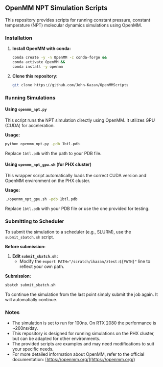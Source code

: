 ## OpenMM NPT Simulation Scripts

This repository provides scripts for running constant pressure, constant temperature (NPT) molecular dynamics simulations using OpenMM. 

### Installation

1. **Install OpenMM with conda:**

    ```bash
    conda create -y -n OpenMM -c conda-forge &&
    conda activate OpenMM && 
    conda install -y openmm
    ```

2. **Clone this repository:**

   ```bash
   git clone https://github.com/John-Kazan/OpenMMScripts
   ```

### Running Simulations

#### Using `openmm_npt.py`

This script runs the NPT simulation directly using OpenMM. It utilizes GPU (CUDA) for acceleration.

**Usage:**

```bash
python openmm_npt.py -pdb 1btl.pdb
```

Replace `1btl.pdb` with the path to your PDB file.

#### Using `openmm_npt_gpu.sh` (for PHX cluster)

This wrapper script automatically loads the correct CUDA version and OpenMM environment on the PHX cluster.

**Usage:**

```bash
./openmm_npt_gpu.sh -pdb 1btl.pdb
```

Replace `1btl.pdb` with your PDB file or use the one provided for testing.

### Submitting to Scheduler

To submit the simulation to a scheduler (e.g., SLURM), use the `submit_sbatch.sh` script. 

**Before submission:**

1. **Edit `submit_sbatch.sh`:**  
   - Modify the `export PATH="/scratch/ikazan/ztest:${PATH}"` line to reflect your own path.

**Submission:**

```bash
sbatch submit_sbatch.sh
```

To continue the simulation from the last point simply submit the job again. It will automatially continue.

### Notes

- The simulation is set to run for 100ns. On RTX 2080 the performance is ~200ns/day.
- This repository is designed for running simulations on the PHX cluster, but can be adapted for other environments.
- The provided scripts are examples and may need modifications to suit your specific needs.
- For more detailed information about OpenMM, refer to the official documentation: [https://openmm.org/](https://openmm.org/)
